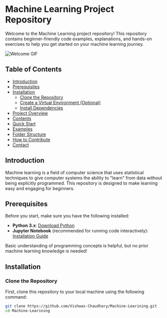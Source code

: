 # Machine Learning Project Repository

Welcome to the Machine Learning project repository! This repository contains beginner-friendly code examples, explanations, and hands-on exercises to help you get started on your machine learning journey.

![Welcome GIF](https://media3.giphy.com/media/v1.Y2lkPTc5MGI3NjExeHZvbTR4OXYzejQwNDZnNGU0N3M1M2xyZ2RyNW5hd3h1ZzNiMXdlbSZlcD12MV9pbnRlcm5hbF9naWZfYnlfaWQmY3Q9Zw/URpHvLF4KFfmFKM3CA/giphy.webp) <!-- Replace with actual file path -->

## Table of Contents

- [Introduction](#introduction)
- [Prerequisites](#prerequisites)
- [Installation](#installation)
  - [Clone the Repository](#clone-the-repository)
  - [Create a Virtual Environment (Optional)](#create-a-virtual-environment-optional)
  - [Install Dependencies](#install-dependencies)
- [Project Overview](#project-overview)
- [Contents](#contents)
- [Quick Start](#quick-start)
- [Examples](#examples)
- [Folder Structure](#folder-structure)
- [How to Contribute](#how-to-contribute)
- [Contact](#contact)

## Introduction

Machine learning is a field of computer science that uses statistical techniques to give computer systems the ability to "learn" from data without being explicitly programmed. This repository is designed to make learning easy and engaging for beginners.

## Prerequisites

Before you start, make sure you have the following installed:

- **Python 3.x**: [Download Python](https://www.python.org/downloads/)
- **Jupyter Notebook** (recommended for running code interactively): [Installation Guide](https://jupyter.org/install)

Basic understanding of programming concepts is helpful, but no prior machine learning knowledge is needed!

## Installation

### Clone the Repository

First, clone this repository to your local machine using the following command:

```bash
git clone https://github.com/Vishwas-Chaudhary/Machine-Learining.git
cd Machine-Learining
